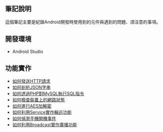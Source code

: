 
筆記說明
--
這個筆記主要是紀錄Android開發時使用到的元件與遇到的問題、須注意的事項。

開發環境
--
* Android Studio

功能實作
-- 
* [如何發送HTTP請求](https://github.com/NeroCube/Android/wiki/%E5%A6%82%E4%BD%95%E7%99%BC%E9%80%81HTTP%E8%AB%8B%E6%B1%82)
* [如何剖析JSON字串]()
* [如何透過PHP對MySQL執行SQL指令]()
* [如何檢查裝置上的網路狀態]()
* [如何進行AES加解密]()
* [如何利用Service實作輪巡功能]()
* [如何偵測手機開機事件]()
* [如何利用Broadcast實作廣播功能]()
